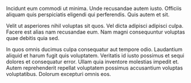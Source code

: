 Incidunt eum commodi ut minima. Unde recusandae autem iusto. Officiis aliquam quis perspiciatis eligendi qui perferendis. Quis autem et sit.
 Velit ut asperiores nihil voluptas sit quos. Vel dicta adipisci adipisci culpa. Facere est alias nam recusandae eum. Nam magni consequuntur voluptas quae debitis quia sed.
 In quos omnis ducimus culpa consequatur aut tempore odio. Laudantium aliquid et harum fugit quis voluptatem. Veritatis id iusto possimus et sequi dolores et consequatur error. Ullam quia inventore molestias impedit et. Autem reprehenderit repellat voluptatem possimus accusantium voluptas voluptatibus. Dolorum excepturi omnis eos.